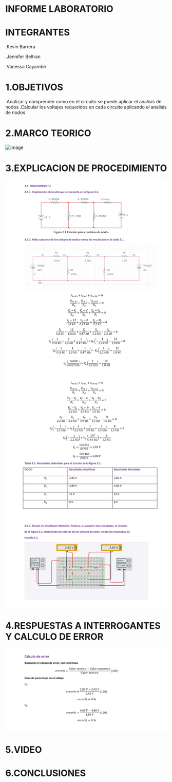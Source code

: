 # INFORME LABORATORIO

# INTEGRANTES
.Kevin Barrera

.Jennifer Beltran

.Vanessa Cayambe

# 1.OBJETIVOS
.Analizar y comprender como en el circuito se puede aplicar el analisis de nodos
.Calcular los voltajes requeridos en cada circuito aplicando el analisis de nodos
# 2.MARCO TEORICO

![image](https://user-images.githubusercontent.com/84421020/122846190-f163ac00-d2ca-11eb-88b7-8dccce775738.png)


# 3.EXPLICACION DE PROCEDIMIENTO 
![](https://github.com/Kevinsan21/imagenes-666/blob/main/Informe_circuitos_4_1.jpg)
![](https://github.com/Kevinsan21/imagenes-666/blob/main/Informe_circuitos_4_2.jpg)
![](https://github.com/Kevinsan21/imagenes-666/blob/main/Informe_circuitos_4_3.jpg)
# 4.RESPUESTAS A INTERROGANTES Y CALCULO DE ERROR
![](https://github.com/Kevinsan21/imagenes-666/blob/main/Calculo%20de%20error.jpg)
# 5.VIDEO

# 6.CONCLUSIONES 


